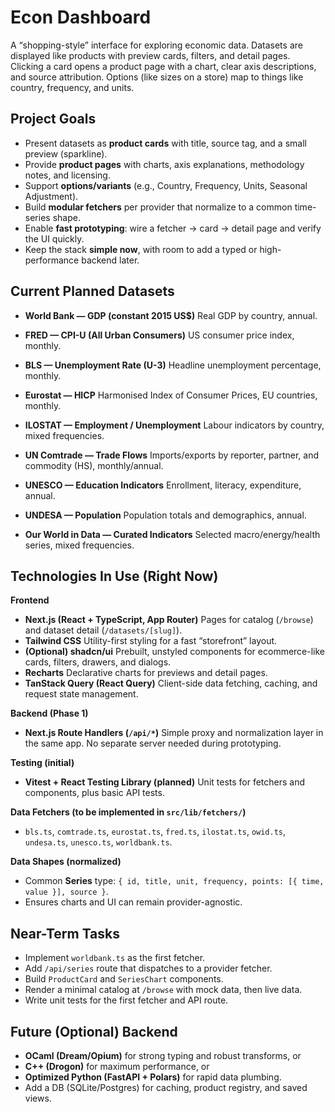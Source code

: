 # Econ Dashboard

A “shopping-style” interface for exploring economic data.
Datasets are displayed like products with preview cards, filters, and detail pages.
Clicking a card opens a product page with a chart, clear axis descriptions, and source attribution.
Options (like sizes on a store) map to things like country, frequency, and units.

## Project Goals

- Present datasets as **product cards** with title, source tag, and a small preview (sparkline).
- Provide **product pages** with charts, axis explanations, methodology notes, and licensing.
- Support **options/variants** (e.g., Country, Frequency, Units, Seasonal Adjustment).
- Build **modular fetchers** per provider that normalize to a common time-series shape.
- Enable **fast prototyping**: wire a fetcher → card → detail page and verify the UI quickly.
- Keep the stack **simple now**, with room to add a typed or high-performance backend later.

## Current Planned Datasets

- **World Bank — GDP (constant 2015 US$)**
  Real GDP by country, annual.

- **FRED — CPI-U (All Urban Consumers)**
  US consumer price index, monthly.

- **BLS — Unemployment Rate (U-3)**
  Headline unemployment percentage, monthly.

- **Eurostat — HICP**
  Harmonised Index of Consumer Prices, EU countries, monthly.

- **ILOSTAT — Employment / Unemployment**
  Labour indicators by country, mixed frequencies.

- **UN Comtrade — Trade Flows**
  Imports/exports by reporter, partner, and commodity (HS), monthly/annual.

- **UNESCO — Education Indicators**
  Enrollment, literacy, expenditure, annual.

- **UNDESA — Population**
  Population totals and demographics, annual.

- **Our World in Data — Curated Indicators**
  Selected macro/energy/health series, mixed frequencies.

## Technologies In Use (Right Now)

**Frontend**
- **Next.js (React + TypeScript, App Router)**
  Pages for catalog (`/browse`) and dataset detail (`/datasets/[slug]`).
- **Tailwind CSS**
  Utility-first styling for a fast “storefront” layout.
- **(Optional) shadcn/ui**
  Prebuilt, unstyled components for ecommerce-like cards, filters, drawers, and dialogs.
- **Recharts**
  Declarative charts for previews and detail pages.
- **TanStack Query (React Query)**
  Client-side data fetching, caching, and request state management.

**Backend (Phase 1)**
- **Next.js Route Handlers (`/api/*`)**
  Simple proxy and normalization layer in the same app.
  No separate server needed during prototyping.

**Testing (initial)**
- **Vitest + React Testing Library (planned)**
  Unit tests for fetchers and components, plus basic API tests.

**Data Fetchers (to be implemented in `src/lib/fetchers/`)**
- `bls.ts`, `comtrade.ts`, `eurostat.ts`, `fred.ts`,
  `ilostat.ts`, `owid.ts`, `undesa.ts`, `unesco.ts`, `worldbank.ts`.

**Data Shapes (normalized)**
- Common **Series** type: `{ id, title, unit, frequency, points: [{ time, value }], source }`.
- Ensures charts and UI can remain provider-agnostic.

## Near-Term Tasks

- Implement `worldbank.ts` as the first fetcher.
- Add `/api/series` route that dispatches to a provider fetcher.
- Build `ProductCard` and `SeriesChart` components.
- Render a minimal catalog at `/browse` with mock data, then live data.
- Write unit tests for the first fetcher and API route.

## Future (Optional) Backend

- **OCaml (Dream/Opium)** for strong typing and robust transforms, or
- **C++ (Drogon)** for maximum performance, or
- **Optimized Python (FastAPI + Polars)** for rapid data plumbing.
- Add a DB (SQLite/Postgres) for caching, product registry, and saved views.


